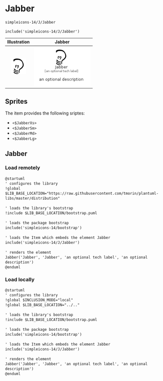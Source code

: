 # Jabber


```text
simpleicons-14/J/Jabber
```

```text
include('simpleicons-14/J/Jabber')
```



| Illustration | Jabber |
| :---: | :---: |
| ![illustration for Illustration](../../simpleicons-14/J/Jabber.png) | ![illustration for Jabber](../../simpleicons-14/J/Jabber.Local.png) |



## Sprites
The item provides the following sriptes:

- `<$JabberXs>`
- `<$JabberSm>`
- `<$JabberMd>`
- `<$JabberLg>`





## Jabber

### Load remotely
```plantuml
@startuml
' configures the library
!global $LIB_BASE_LOCATION="https://raw.githubusercontent.com/tmorin/plantuml-libs/master/distribution"

' loads the library's bootstrap
!include $LIB_BASE_LOCATION/bootstrap.puml

' loads the package bootstrap
include('simpleicons-14/bootstrap')

' loads the Item which embeds the element Jabber
include('simpleicons-14/J/Jabber')

' renders the element
Jabber('Jabber', 'Jabber', 'an optional tech label', 'an optional description')
@enduml
```

### Load locally
```plantuml
@startuml
' configures the library
!global $INCLUSION_MODE="local"
!global $LIB_BASE_LOCATION="../.."

' loads the library's bootstrap
!include $LIB_BASE_LOCATION/bootstrap.puml

' loads the package bootstrap
include('simpleicons-14/bootstrap')

' loads the Item which embeds the element Jabber
include('simpleicons-14/J/Jabber')

' renders the element
Jabber('Jabber', 'Jabber', 'an optional tech label', 'an optional description')
@enduml
```

